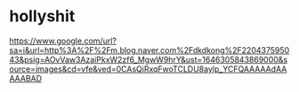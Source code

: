 # hollyshit
https://www.google.com/url?sa=i&url=http%3A%2F%2Fm.blog.naver.com%2Fdkdkong%2F220437595043&psig=AOvVaw3AzaiPkxW2zf6_MgwW9hrY&ust=1646305843869000&source=images&cd=vfe&ved=0CAsQjRxqFwoTCLDU8aylp_YCFQAAAAAdAAAAABAD
